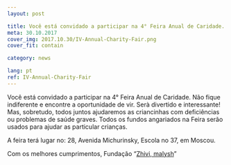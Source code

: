 ```yaml
---
layout: post

title: Você está convidado a participar na 4° Feira Anual de Caridade.
meta: 30.10.2017
cover_img: 2017.10.30/IV-Annual-Charity-Fair.png
cover_fit: contain

category: news

lang: pt
ref: IV-Annual-Charity-Fair
---
```


Você está convidado a participar na 4° Feira Anual de Caridade.
Não fique indiferente e encontre a oportunidade de vir.
Serà divertido e interessante!
Mas, sobretudo, todos juntos ajudaremos as criancinhas com deficiências ou problemas de saúde graves. 
Todos os fundos angariados na Feira  serão usados para ajudar as particular crianças.

A feira terá lugar no: 28, Avenida Michurinsky, Escola no 37, em Moscou.

Com os melhores cumprimentos, Fundação “<a href="https://fondzhivimalysh.ru/" target="_blank">Zhivi, malysh</a>”
